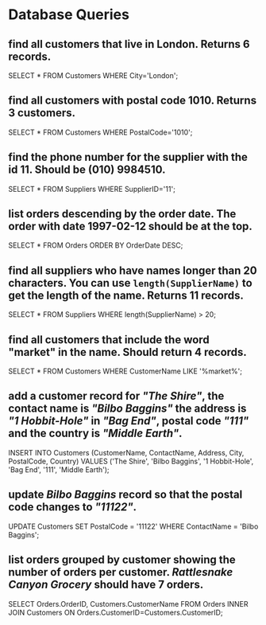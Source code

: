 # Database Queries

## find all customers that live in London. Returns 6 records.

SELECT *
FROM Customers
WHERE City='London';

## find all customers with postal code 1010. Returns 3 customers.

SELECT *
FROM Customers
WHERE PostalCode='1010';

## find the phone number for the supplier with the id 11. Should be (010) 9984510.

SELECT *
FROM Suppliers
WHERE SupplierID='11';

## list orders descending by the order date. The order with date 1997-02-12 should be at the top.

SELECT *
FROM Orders
ORDER BY OrderDate DESC;

## find all suppliers who have names longer than 20 characters. You can use `length(SupplierName)` to get the length of the name. Returns 11 records.

SELECT *
FROM Suppliers
WHERE length(SupplierName) > 20;

## find all customers that include the word "market" in the name. Should return 4 records.

SELECT *
FROM Customers
WHERE CustomerName LIKE '%market%';

## add a customer record for _"The Shire"_, the contact name is _"Bilbo Baggins"_ the address is _"1 Hobbit-Hole"_ in _"Bag End"_, postal code _"111"_ and the country is _"Middle Earth"_.

INSERT INTO Customers (CustomerName, ContactName, Address, City, PostalCode, Country)
VALUES ('The Shire', 'Bilbo Baggins', '1 Hobbit-Hole', 'Bag End', '111', 'Middle Earth');

## update _Bilbo Baggins_ record so that the postal code changes to _"11122"_.

UPDATE Customers
SET PostalCode = '11122'
WHERE ContactName = 'Bilbo Baggins';

## list orders grouped by customer showing the number of orders per customer. _Rattlesnake Canyon Grocery_ should have 7 orders.

SELECT Orders.OrderID, Customers.CustomerName
FROM Orders
INNER JOIN Customers ON Orders.CustomerID=Customers.CustomerID;